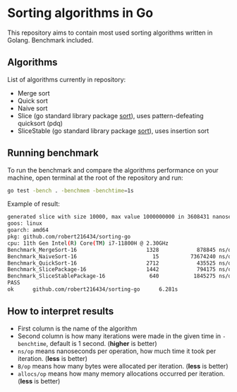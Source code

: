 # Sorting algorithms in Go

This repository aims to contain most used sorting algorithms written in Golang.
Benchmark included.

## Algorithms

List of algorithms currently in repository:

- Merge sort
- Quick sort
- Naive sort
- Slice (go standard library package [sort](https://pkg.go.dev/sort)), uses pattern-defeating quicksort (pdq)
- SliceStable (go standard library package [sort](https://pkg.go.dev/sort)), uses insertion sort

## Running benchmark

To run the benchmark and compare the algorithms performance on your machine, open terminal at the root of the repository and run:

```bash
go test -bench . -benchmem -benchtime=1s
```

Example of result:

```bash
generated slice with size 10000, max value 1000000000 in 3608431 nanoseconds / 3 milliseconds
goos: linux
goarch: amd64
pkg: github.com/robert216434/sorting-go
cpu: 11th Gen Intel(R) Core(TM) i7-11800H @ 2.30GHz
Benchmark_MergeSort-16                      1328            878845 ns/op         1194626 B/op      10000 allocs/op
Benchmark_NaiveSort-16                        15          73674240 ns/op           81920 B/op          1 allocs/op
Benchmark_QuickSort-16                      2712            435525 ns/op           81920 B/op          1 allocs/op
Benchmark_SlicePackage-16                   1442            794175 ns/op           81976 B/op          3 allocs/op
Benchmark_SliceStablePackage-16              640           1845275 ns/op           81976 B/op          3 allocs/op
PASS
ok      github.com/robert216434/sorting-go      6.281s
```

## How to interpret results

- First column is the name of the algorithm
- Second column is how many iterations were made in the given time in `-benchtime`, default is 1 second. (**higher** is better)
- `ns/op` means nanoseconds per operation, how much time it took per iteration. (**less** is better)
- `B/op` means how many bytes were allocated per iteration. (**less** is better)
- `allocs/op` means how many memory allocations occurred per iteration. (**less** is better)
